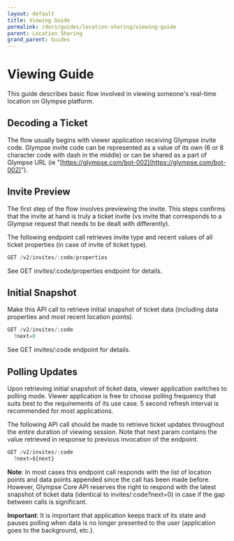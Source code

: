 ```yaml
---
layout: default
title: Viewing Guide
permalink: /docs/guides/location-sharing/viewing-guide
parent: Location Sharing
grand_parent: Guides
---
```


# Viewing Guide
This guide describes basic flow involved in viewing someone's real-time location on Glympse platform.

## Decoding a Ticket
The flow usually begins with viewer application receiving Glympse invite code. Glympse invite code can be represented as a value of its own (6 or 8 character code with dash in the middle) or can be shared as a part of Glympse URL (ie "[https://glympse.com/bot-002](https://glympse.com/bot-002)").

## Invite Preview
The first step of the flow involves previewing the invite. This steps confirms that the invite at hand is truly a ticket invite (vs invite that corresponds to a Glympse request that needs to be dealt with differently).

The following endpoint call retrieves invite type and recent values of all ticket properties (in case of invite of ticket type).
```js
GET /v2/invites/:code/properties
```
See GET invites/:code/properties endpoint for details.

## Initial Snapshot
Make this API call to retrieve initial snapshot of ticket data (including data properties and most recent location points).
```js
GET /v2/invites/:code
  ?next=0
```
See GET invites/:code endpoint for details.

## Polling Updates
Upon retrieving initial snapshot of ticket data, viewer application switches to polling mode. Viewer application is free to choose polling frequency that suits best to the requirements of its use case. 5 second refresh interval is recommended for most applications.

The following API call should be made to retrieve ticket updates throughout the entire duration of viewing session. Note that next param contains the value retrieved in response to previous invocation of the endpoint.
```js
GET /v2/invites/:code
  ?next=${next}
```

**Note**: In most cases this endpoint call responds with the list of location points and data points appended since the call has been made before. However, Glympse Core API reserves the right to respond with the latest snapshot of ticket data (identical to invites/:code?next=0) in case if the gap between calls is significant.

**Important**: It is important that application keeps track of its state and pauses polling when data is no longer presented to the user (application goes to the background, etc.).